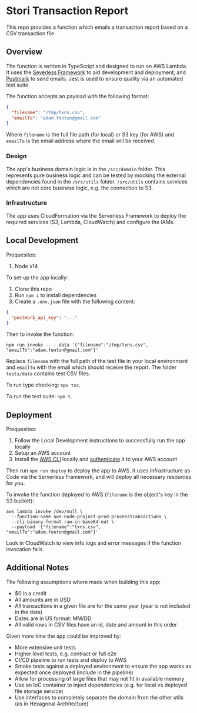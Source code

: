 # Stori Transaction Report
This repo provides a function which emails a transaction report based on a CSV transaction file.


## Overview
The function is written in TypeScript and designed to run on AWS Lambda. It uses the [Severless Framework](https://www.serverless.com/framework) to aid development and deployment, and [Postmark](https://postmarkapp.com/) to send emails. Jest is used to ensure quality via an automated test suite.

The function accepts an payload with the following format:

```json
{
  "filename": "/tmp/txns.csv",
  "emailTo": "adam.fenton@gmail.com"
}
```

Where `filename` is the full file path (for local) or S3 key (for AWS) and `emailTo` is the email address where the email will be received.

### Design
The app's business domain logic is in the `/src/domain` folder. This represents pure business logic and can be tested by mocking the external dependencies found in the `/src/utils` folder. `/src/utils` contains services which are not core business logic, e.g. the connection to S3.

### Infrastructure
The app uses CloudFormation via the Serverless Framework to deploy the required services (S3, Lambda, CloudWatch) and configure the IAMs.


## Local Development
Prequesites:

1. Node v14

To set-up the app locally:

1. Clone this repo
2. Run `npm i` to install dependencies
3. Create a `.env.json` file with the following content:

```json
{
  "postmark_api_key": "..."
}
```

Then to invoke the function:

```
npm run invoke -- --data '{"filename":"/tmp/txns.csv", "emailTo":"adam.fenton@gmail.com"}'
```

Replace `filename` with the full path of the test file in your local environment and `emailTo` with the email which should receive the report. The folder `tests/data` contains test CSV files.

To run type checking: `npx tsc`.

To run the test suite: `npm t`.


## Deployment
Prequesites:

1. Follow the Local Development instructions to successfully run the app locally
2. Setup an AWS account
3. Install the [AWS CLI](https://docs.aws.amazon.com/cli/latest/userguide/getting-started-install.html) locally and [authenticate](https://docs.aws.amazon.com/cli/latest/userguide/cli-configure-quickstart.html) it to your AWS account

Then run `npm run deploy` to deploy the app to AWS. It uses Infrastructure as Code via the Serverless Framework, and will deploy all necessary resources for you.

To invoke the function deployed to AWS (`filename` is the object's key in the S3 bucket):

```
aws lambda invoke /dev/null \
  --function-name aws-node-project-prod-processTransactions \
  --cli-binary-format raw-in-base64-out \
  --payload '{"filename":"txns.csv", "emailTo":"adam.fenton@gmail.com"}'
```

Look in CloudWatch to view info logs and error messages if the function invocation fails.


## Additional Notes
The following assumptions where made when building this app:

- $0 is a credit
- All amounts are in USD
- All transactions in a given file are for the same year (year is not included in the date)
- Dates are in US format: MM/DD
- All valid rows in CSV files have an id, date and amount in this order

Given more time the app could be improved by:

- More extensive unit tests
- Higher level tests, e.g. contract or full e2e
- CI/CD pipeline to run tests and deploy to AWS
- Smoke tests against a deployed environment to ensure the app works as expected once deployed (include in the pipeline)
- Allow for processing of large files that may not fit in available memory
- Use an IoC container to inject dependencies (e.g. for local vs deployed file storage service)
- Use interfaces to completely separate the domain from the other utils (as in Hexagonal Architecture)
